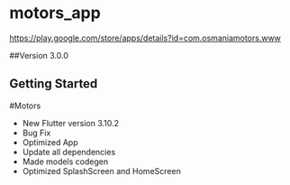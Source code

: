 # motors_app

https://play.google.com/store/apps/details?id=com.osmaniamotors.www

##Version
3.0.0

## Getting Started

#Motors
- New Flutter version 3.10.2
- Bug Fix
- Optimized App
- Update all dependencies
- Made models codegen
- Optimized SplashScreen and HomeScreen
